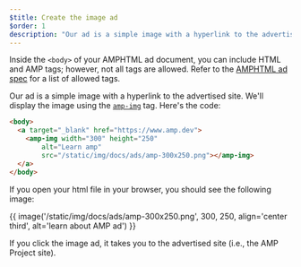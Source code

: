 ```yaml
---
$title: Create the image ad
$order: 1
description: "Our ad is a simple image with a hyperlink to the advertised site.  We'll display the image using the amp-img tag. Here's the code: ..."
---
```


Inside the `<body>` of your AMPHTML ad document, you can include HTML and AMP tags; however, not all tags are allowed.  Refer to the [AMPHTML ad spec](../../../../documentation/guides-and-tutorials/learn/a4a_spec.md#allowed-amp-extensions-and-builtins) for a list of allowed tags.

Our ad is a simple image with a hyperlink to the advertised site.  We'll display the image using the [`amp-img`](../../../../documentation/components/reference/amp-img.md) tag.  Here's the code:

```html hl_lines="2 3 4 5 6"
<body>
  <a target="_blank" href="https://www.amp.dev">
    <amp-img width="300" height="250"
        alt="Learn amp"
        src="/static/img/docs/ads/amp-300x250.png"></amp-img>
  </a>
</body>
```

If you open your html file in your browser, you should see the following image:

{{ image('/static/img/docs/ads/amp-300x250.png', 300, 250, align='center third', alt='learn about AMP ad') }}

If you click the image ad, it takes you to the advertised site (i.e., the AMP Project site).
